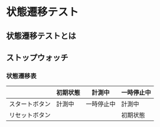 # 状態遷移テスト

## 状態遷移テストとは

## ストップウォッチ

### 状態遷移表

|                | 初期状態 | 計測中     | 一時停止中 |
| -------------- | -------- | ---------- | ---------- |
| スタートボタン | 計測中   | 一時停止中 | 計測中     |
| リセットボタン |          |            | 初期状態   |
